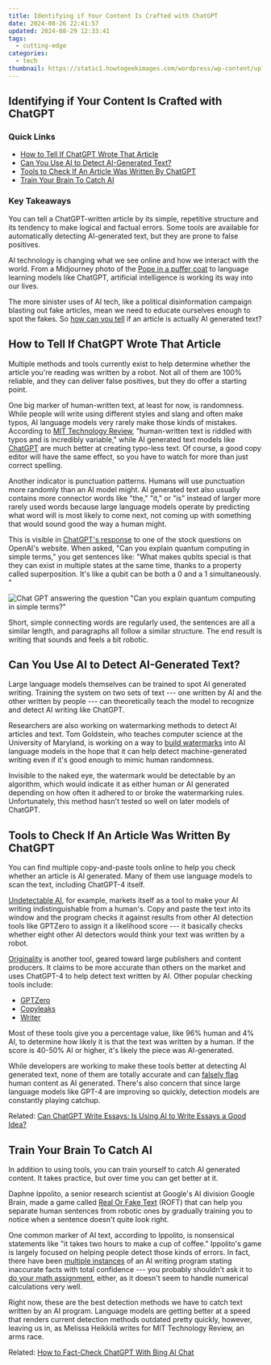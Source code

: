 ```yaml
---
title: Identifying if Your Content Is Crafted with ChatGPT
date: 2024-08-26 22:41:57
updated: 2024-08-29 12:33:41
tags:
  - cutting-edge
categories:
  - tech
thumbnail: https://static1.howtogeekimages.com/wordpress/wp-content/uploads/2023/05/52753340784_797bf1f7b6_o.jpg
---
```


## Identifying if Your Content Is Crafted with ChatGPT

### Quick Links

* [How to Tell If ChatGPT Wrote That Article](https://remote-screen-capture.techidaily.com/updated-behind-the-scenes-how-to-log-overwatch-games-for-2024/)
* [Can You Use AI to Detect AI-Generated Text?](https://sound-issues.techidaily.com/fixing-the-issue-steelseries-arctis-99x-microphone-malfunction-resolved/)
* [Tools to Check If An Article Was Written By ChatGPT](https://extra-approaches.techidaily.com/snappy-snippets-quick-and-quirky-memes-guide-for-2024/)
* [Train Your Brain To Catch AI](https://tech-hub.techidaily.com/leveraging-chatgpts-power-building-effective-web-applications-easily/)

### Key Takeaways

You can tell a ChatGPT-written article by its simple, repetitive structure and its tendency to make logical and factual errors. Some tools are available for automatically detecting AI-generated text, but they are prone to false positives. 

 AI technology is changing what we see online and how we interact with the world. From a Midjourney photo of the [Pope in a puffer coat](https://www.buzzfeednews.com/article/chrisstokelwalker/pope-puffy-jacket-ai-midjourney-image-creator-interview) to language learning models like ChatGPT, artificial intelligence is working its way into our lives.

 The more sinister uses of AI tech, like a political disinformation campaign blasting out fake articles, mean we need to educate ourselves enough to spot the fakes. So [how can you tell](https://sim-unlock.techidaily.com/network-locked-sim-card-inserted-on-your-oneplus-phone-unlock-it-now-by-drfone-android/) if an article is actually AI generated text?

##  How to Tell If ChatGPT Wrote That Article

 Multiple methods and tools currently exist to help determine whether the article you're reading was written by a robot. Not all of them are 100% reliable, and they can deliver false positives, but they do offer a starting point.

 One big marker of human-written text, at least for now, is randomness. While people will write using different styles and slang and often make typos, AI language models very rarely make those kinds of mistakes. According to [MIT Technology Review](https://www.technologyreview.com/2022/12/19/1065596/how-to-spot-ai-generated-text/), "human-written text is riddled with typos and is incredibly variable," while AI generated text models like [ChatGPT](https://smart-video-editing.techidaily.com/new-how-to-find-free-sites-for-sound-effect-and-add-them-in-final-cut-pro-for-2024/) are much better at creating typo-less text. Of course, a good copy editor will have the same effect, so you have to watch for more than just correct spelling.

 Another indicator is punctuation patterns. Humans will use punctuation more randomly than an AI model might. AI generated text also usually contains more connector words like "the," "it," or "is" instead of larger more rarely used words because large language models operate by predicting what word will is most likely to come next, not coming up with something that would sound good the way a human might.

 This is visible in [ChatGPT's response](https://extra-resources.techidaily.com/new-capture-clarity-editing-insights-for-professional-results/) to one of the stock questions on OpenAI's website. When asked, "Can you explain quantum computing in simple terms," you get sentences like: "What makes qubits special is that they can exist in multiple states at the same time, thanks to a property called superposition. It's like a qubit can be both a 0 and a 1 simultaneously. "

![Chat GPT answering the question "Can you explain quantum computing in simple terms?"](https://static1.howtogeekimages.com/wordpress/wp-content/uploads/2023/05/Screenshot-2023-05-08-at-12.29.13-PM.png) 

 Short, simple connecting words are regularly used, the sentences are all a similar length, and paragraphs all follow a similar structure. The end result is writing that sounds and feels a bit robotic.

##  Can You Use AI to Detect AI-Generated Text?

 Large language models themselves can be trained to spot AI generated writing. Training the system on two sets of text --- one written by AI and the other written by people --- can theoretically teach the model to recognize and detect AI writing like ChatGPT.

 Researchers are also working on watermarking methods to detect AI articles and text. Tom Goldstein, who teaches computer science at the University of Maryland, is working on a way to [build watermarks](https://arxiv.org/pdf/2301.10226.pdf) into AI language models in the hope that it can help detect machine-generated writing even if it's good enough to mimic human randomness.

 Invisible to the naked eye, the watermark would be detectable by an algorithm, which would indicate it as either human or AI generated depending on how often it adhered to or broke the watermarking rules. Unfortunately, this method hasn't tested so well on later models of ChatGPT.

##  Tools to Check If An Article Was Written By ChatGPT

 You can find multiple copy-and-paste tools online to help you check whether an article is AI generated. Many of them use language models to scan the text, including ChatGPT-4 itself.

[Undetectable AI](https://undetectable.ai/), for example, markets itself as a tool to make your AI writing indistinguishable from a human's. Copy and paste the text into its window and the program checks it against results from other AI detection tools like GPTZero to assign it a likelihood score --- it basically checks whether eight other AI detectors would think your text was written by a robot.

[Originality](https://originality.ai/) is another tool, geared toward large publishers and content producers. It claims to be more accurate than others on the market and uses ChatGPT-4 to help detect text written by AI. Other popular checking tools include:

* [GPTZero](https://gptzero.me/)
* [Copyleaks](https://copyleaks.com/)
* [Writer](https://writer.com/ai-content-detector/)

 Most of these tools give you a percentage value, like 96% human and 4% AI, to determine how likely it is that the text was written by a human. If the score is 40-50% AI or higher, it's likely the piece was AI-generated.

 While developers are working to make these tools better at detecting AI generated text, none of them are totally accurate and can [falsely flag](https://www.washingtonpost.com/technology/2023/04/01/chatgpt-cheating-detection-turnitin/) human content as AI generated. There's also concern that since large language models like GPT-4 are improving so quickly, detection models are constantly playing catchup.

Related: [Can ChatGPT Write Essays: Is Using AI to Write Essays a Good Idea?](https://digital-screen-recording.techidaily.com/2024-approved-smartest-devices-to-modify-your-speech-on-the-go/) 

##  Train Your Brain To Catch AI

 In addition to using tools, you can train yourself to catch AI generated content. It takes practice, but over time you can get better at it.

 Daphne Ippolito, a senior research scientist at Google's AI division Google Brain, made a game called [Real Or Fake Text](https://roft.io/) (ROFT) that can help you separate human sentences from robotic ones by gradually training you to notice when a sentence doesn't quite look right.

 One common marker of AI text, according to Ippolito, is nonsensical statements like "it takes two hours to make a cup of coffee." Ippolito's game is largely focused on helping people detect those kinds of errors. In fact, there have been [multiple instances](https://youtube-help.techidaily.com/free-method-to-record-your-youtube-watching-experience-for-2024/) of an AI writing program stating inaccurate facts with total confidence --- you probably shouldn't ask it to [do your math assignment](https://win-blog.techidaily.com/1722998864296-persistently-unresponsive-heres-how-to-fix-the-latest-freezing-issues-in-new-world/), either, as it doesn't seem to handle numerical calculations very well.

 Right now, these are the best detection methods we have to catch text written by an AI program. Language models are getting better at a speed that renders current detection methods outdated pretty quickly, however, leaving us in, as Melissa Heikkilä writes for MIT Technology Review, an arms race.

Related: [How to Fact-Check ChatGPT With Bing AI Chat](https://facebook-video-footage.techidaily.com/new-2024-approved-how-to-add-logowatermark-to-youtube-video/)

<ins class="adsbygoogle"
     style="display:block"
     data-ad-format="autorelaxed"
     data-ad-client="ca-pub-7571918770474297"
     data-ad-slot="1223367746"></ins>



<ins class="adsbygoogle"
     style="display:block"
     data-ad-client="ca-pub-7571918770474297"
     data-ad-slot="8358498916"
     data-ad-format="auto"
     data-full-width-responsive="true"></ins>
